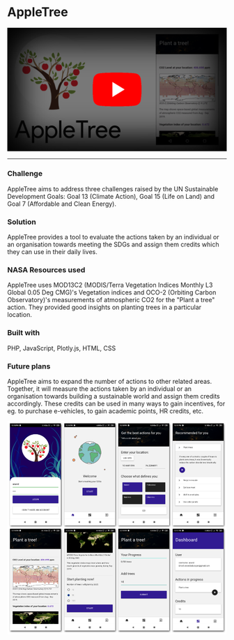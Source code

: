 AppleTree
=================

[![Watch the video](https://raw.githubusercontent.com/AnandBaburajan/AppleTree/master/app/images/thumb-new.png)](https://youtu.be/Oxj9s8KG_wA)

---

### Challenge

AppleTree aims to address three challenges raised by the UN Sustainable Development Goals: Goal 13 (Climate Action), Goal 15 (Life on Land) and Goal 7 (Affordable and Clean Energy).

### Solution

AppleTree provides a tool to evaluate the actions taken by an individual or an organisation towards meeting the SDGs and assign them credits which they can use in their daily lives.

### NASA Resources used

AppleTree uses MOD13C2 (MODIS/Terra Vegetation Indices Monthly L3 Global 0.05 Deg CMG)'s Vegetation indices and OCO-2 (Orbiting Carbon Observatory)'s measurements of atmospheric CO2 for the "Plant a tree" action. They provided good insights on planting trees in a particular location.

### Built with

PHP, JavaScript, Plotly.js, HTML, CSS

### Future plans

AppleTree aims to expand the number of actions to other related areas. Together, it will measure the actions taken by an individual or an organisation towards building a sustainable world and assign them credits accordingly. These credits can be used in many ways to gain incentives, for eg. to purchase e-vehicles, to gain academic points, HR credits, etc.

![Screenshots](https://raw.githubusercontent.com/AnandBaburajan/AppleTree/master/app/images/screenshots.png)
